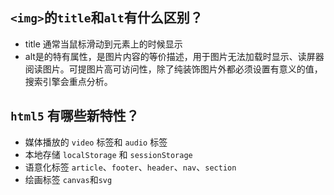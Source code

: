 
<!-- ## 基础 -->
## `<img>`的`title`和`alt`有什么区别？
* title 通常当鼠标滑动到元素上的时候显示
* alt是<img>的特有属性，是图片内容的等价描述，用于图片无法加载时显示、读屏器阅读图片。可提图片高可访问性，除了纯装饰图片外都必须设置有意义的值，搜索引擎会重点分析。

## `html5` 有哪些新特性？
* 媒体播放的 `video` 标签和 `audio` 标签
* 本地存储 `localStorage` 和 `sessionStorage`
* 语意化标签 `article`、`footer`、`header`、`nav`、`section`
* 绘画标签 `canvas`和`svg`



